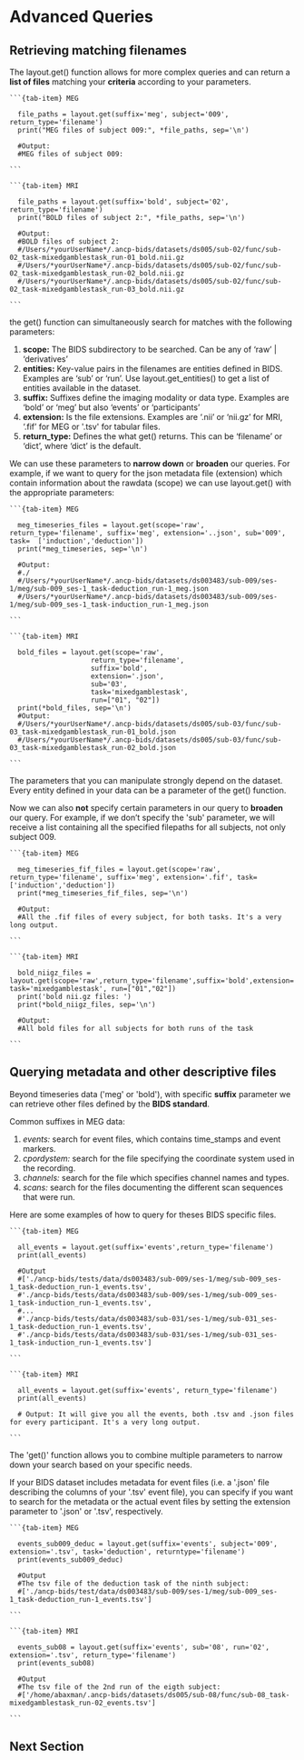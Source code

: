 # Advanced Queries

## Retrieving matching filenames

The layout.get() function allows for more complex queries and can return a **list of files** matching your **criteria** according to your parameters.


````{tab-set}
```{tab-item} MEG

  file_paths = layout.get(suffix='meg', subject='009', return_type='filename')
  print("MEG files of subject 009:", *file_paths, sep='\n')

  #Output:
  #MEG files of subject 009:

```

```{tab-item} MRI

  file_paths = layout.get(suffix='bold', subject='02', return_type='filename')
  print("BOLD files of subject 2:", *file_paths, sep='\n')

  #Output:
  #BOLD files of subject 2:
  #/Users/*yourUserName*/.ancp-bids/datasets/ds005/sub-02/func/sub-02_task-mixedgamblestask_run-01_bold.nii.gz
  #/Users/*yourUserName*/.ancp-bids/datasets/ds005/sub-02/func/sub-02_task-mixedgamblestask_run-02_bold.nii.gz
  #/Users/*yourUserName*/.ancp-bids/datasets/ds005/sub-02/func/sub-02_task-mixedgamblestask_run-03_bold.nii.gz

```
````

the get() function can simultaneously search for matches with the following parameters:

1. **scope:** The BIDS subdirectory to be searched. Can be any of ‘raw’ | ‘derivatives’
2. **entities:** Key-value pairs in the filenames are entities defined in BIDS. Examples are ‘sub’ or ‘run’. Use layout.get_entities() to get a list of entities available in the dataset.
3. **suffix:** Suffixes define the imaging modality or data type. Examples are ‘bold’ or ‘meg’ but also ‘events’ or ‘participants’
4. **extension:** Is the file extensions. Examples are ‘.nii’ or ‘nii.gz’ for MRI, ‘.fif’ for MEG or '.tsv' for tabular files.
5. **return_type:** Defines the what get() returns. This can be ‘filename’ or ‘dict’, where ‘dict’ is the default.

We can use these parameters to **narrow down** or **broaden** our queries. For example, if we want to query for the json metadata file (extension) which contain information about the rawdata (scope) we can use layout.get() with the appropriate parameters:

````{tab-set}
```{tab-item} MEG

  meg_timeseries_files = layout.get(scope='raw', return_type='filename', suffix='meg', extension='..json', sub='009', task=  ['induction','deduction'])
  print(*meg_timeseries, sep='\n')

  #Output:
  #./
  #/Users/*yourUserName*/.ancp-bids/datasets/ds003483/sub-009/ses-1/meg/sub-009_ses-1_task-deduction_run-1_meg.json
  #/Users/*yourUserName*/.ancp-bids/datasets/ds003483/sub-009/ses-1/meg/sub-009_ses-1_task-induction_run-1_meg.json

```

```{tab-item} MRI

  bold_files = layout.get(scope='raw',
                    return_type='filename',
                    suffix='bold',
                    extension='.json',
                    sub='03',
                    task='mixedgamblestask',
                    run=["01", "02"])
  print(*bold_files, sep='\n')
  #Output:
  #/Users/*yourUserName*/.ancp-bids/datasets/ds005/sub-03/func/sub-03_task-mixedgamblestask_run-01_bold.json
  #/Users/*yourUserName*/.ancp-bids/datasets/ds005/sub-03/func/sub-03_task-mixedgamblestask_run-02_bold.json

```
````

The parameters that you can manipulate strongly depend on the dataset. Every entity defined in your data can be a parameter of the get() function.

Now we can also **not** specify certain parameters in our query to **broaden** our query. For example, if we don’t specify the 'sub' parameter, we will receive a list containing all the specified filepaths for all subjects, not only subject 009.


````{tab-set}
```{tab-item} MEG

  meg_timeseries_fif_files = layout.get(scope='raw', return_type='filename', suffix='meg', extension='.fif', task=['induction','deduction'])
  print(*meg_timeseries_fif_files, sep='\n')

  #Output:
  #All the .fif files of every subject, for both tasks. It's a very long output.

```

```{tab-item} MRI

  bold_niigz_files = layout.get(scope='raw',return_type='filename',suffix='bold',extension='.nii.gz', task='mixedgamblestask', run=["01","02"])
  print('bold nii.gz files: ')
  print(*bold_niigz_files, sep='\n')

  #Output:
  #All bold files for all subjects for both runs of the task

```
````

## Querying metadata and other descriptive files
Beyond timeseries data ('meg' or 'bold'), with specific **suffix** parameter we can retrieve other files defined by the **BIDS standard**. 

Common suffixes in MEG data:
1. *events:* search for event files, which contains time_stamps and event markers.
2. *cpordystem:* search for the file specifying the coordinate system used in the recording.
3. *channels:* search for the file which specifies channel names and types.
4. *scans:* search for the files documenting the different scan sequences that were run.

Here are some examples of how to query for theses BIDS specific files. 


````{tab-set}
```{tab-item} MEG

  all_events = layout.get(suffix='events',return_type='filename')
  print(all_events)

  #Output
  #['./ancp-bids/tests/data/ds003483/sub-009/ses-1/meg/sub-009_ses-1_task-deduction_run-1_events.tsv',
  #'./ancp-bids/tests/data/ds003483/sub-009/ses-1/meg/sub-009_ses-1_task-induction_run-1_events.tsv',
  #...
  #'./ancp-bids/tests/data/ds003483/sub-031/ses-1/meg/sub-031_ses-1_task-deduction_run-1_events.tsv',
  #'./ancp-bids/tests/data/ds003483/sub-031/ses-1/meg/sub-031_ses-1_task-induction_run-1_events.tsv']

```

```{tab-item} MRI

  all_events = layout.get(suffix='events', return_type='filename')
  print(all_events)

  # Output: It will give you all the events, both .tsv and .json files for every participant. It's a very long output.

```
````

The 'get()' function allows you to combine multiple parameters to narrow down your search based on your specific needs.

If your BIDS dataset includes metadata for event files (i.e. a '.json' file describing the columns of your '.tsv' event file), you can specify if you want to search for the metadata or the actual event files by setting the extension parameter to '.json' or '.tsv', respectively.


````{tab-set}
```{tab-item} MEG

  events_sub009_deduc = layout.get(suffix='events', subject='009', extension='.tsv', task='deduction', returntype='filename')
  print(events_sub009_deduc)

  #Output
  #The tsv file of the deduction task of the ninth subject: 
  #['./ancp-bids/test/data/ds003483/sub-009/ses-1/meg/sub-009_ses-1_task-deduction_run-1_events.tsv']

```

```{tab-item} MRI

  events_sub08 = layout.get(suffix='events', sub='08', run='02', extension='.tsv', return_type='filename')
  print(events_sub08)

  #Output
  #The tsv file of the 2nd run of the eigth subject: 
  #['/home/abaxman/.ancp-bids/datasets/ds005/sub-08/func/sub-08_task-mixedgamblestask_run-02_events.tsv']

```
````

## Next Section

    

